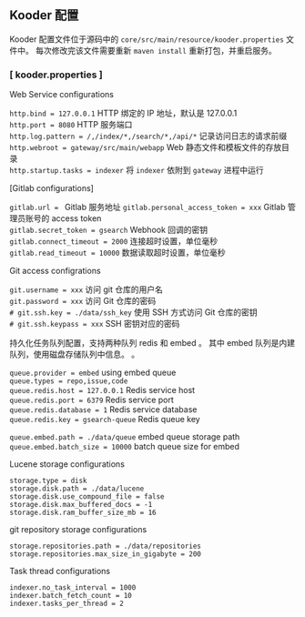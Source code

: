 ## Kooder 配置

Kooder 配置文件位于源码中的 `core/src/main/resource/kooder.properties` 文件中。
每次修改完该文件需要重新 `maven install` 重新打包，并重启服务。

### [ kooder.properties ]

Web Service configurations

`http.bind = 127.0.0.1`  HTTP 绑定的 IP 地址，默认是 127.0.0.1  
`http.port = 8080`  HTTP 服务端口  
`http.log.pattern = /,/index/*,/search/*,/api/*`    记录访问日志的请求前缀  
`http.webroot = gateway/src/main/webapp`    Web 静态文件和模板文件的存放目录  
`http.startup.tasks = indexer`  将 `indexer` 依附到 `gateway` 进程中运行

[Gitlab configurations]

`gitlab.url = `  Gitlab 服务地址
`gitlab.personal_access_token = xxx`  Gitlab 管理员账号的 access token  
`gitlab.secret_token = gsearch`  Webhook 回调的密钥  
`gitlab.connect_timeout = 2000`  连接超时设置，单位毫秒  
`gitlab.read_timeout = 10000`  数据读取超时设置，单位毫秒

Git access configrations  

`git.username = xxx`    访问 git 仓库的用户名  
`git.password = xxx`    访问 Git 仓库的密码  
`# git.ssh.key = ./data/ssh_key`    使用 SSH 方式访问 Git 仓库的密钥  
`# git.ssh.keypass = xxx`   SSH 密钥对应的密码  

持久化任务队列配置，支持两种队列 redis 和 embed 。
其中 embed 队列是内建队列，使用磁盘存储队列中信息。 。

`queue.provider = embed`    using embed queue  
`queue.types = repo,issue,code`   
`queue.redis.host = 127.0.0.1`  Redis service host  
`queue.redis.port = 6379`       Redis service port  
`queue.redis.database = 1`      Redis service database  
`queue.redis.key = gsearch-queue`   Redis queue key  

`queue.embed.path = ./data/queue`   embed queue storage path  
`queue.embed.batch_size = 10000`    batch queue size for embed 

Lucene storage configurations  

`storage.type = disk`  
`storage.disk.path = ./data/lucene`  
`storage.disk.use_compound_file = false`  
`storage.disk.max_buffered_docs = -1`  
`storage.disk.ram_buffer_size_mb = 16`  

git repository storage configurations

`storage.repositories.path = ./data/repositories`  
`storage.repositories.max_size_in_gigabyte = 200`  
  
Task thread configurations

`indexer.no_task_interval = 1000`  
`indexer.batch_fetch_count = 10`  
`indexer.tasks_per_thread = 2`  